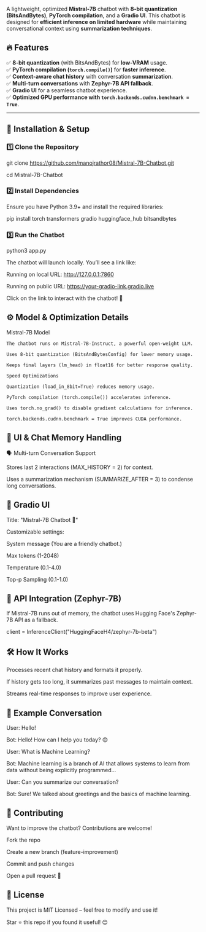 A lightweight, optimized **Mistral-7B** chatbot with **8-bit quantization (BitsAndBytes)**, **PyTorch compilation**, and a **Gradio UI**. This chatbot is designed for **efficient inference on limited hardware** while maintaining conversational context using **summarization techniques**.

## 🔥 Features
✅ **8-bit quantization** (with BitsAndBytes) for **low-VRAM** usage.  
✅ **PyTorch compilation (`torch.compile()`)** for **faster inference**.  
✅ **Context-aware chat history** with conversation **summarization**.  
✅ **Multi-turn conversations** with **Zephyr-7B API fallback**.  
✅ **Gradio UI** for a seamless chatbot experience.  
✅ **Optimized GPU performance with `torch.backends.cudnn.benchmark = True`**.  

---

## 📌 Installation & Setup

### **1️⃣ Clone the Repository**
git clone https://github.com/manojrathor08/Mistral-7B-Chatbot.git

cd Mistral-7B-Chatbot
### **2️⃣ Install Dependencies**
Ensure you have Python 3.9+ and install the required libraries:

pip install torch transformers gradio huggingface_hub bitsandbytes
### **3️⃣ Run the Chatbot**
python3 app.py

The chatbot will launch locally. You’ll see a link like:

Running on local URL:  http://127.0.0.1:7860

Running on public URL:  https://your-gradio-link.gradio.live

Click on the link to interact with the chatbot! 🚀

## ⚙️ Model & Optimization Details
Mistral-7B Model

    The chatbot runs on Mistral-7B-Instruct, a powerful open-weight LLM.

    Uses 8-bit quantization (BitsAndBytesConfig) for lower memory usage.

    Keeps final layers (lm_head) in float16 for better response quality.

    Speed Optimizations

    Quantization (load_in_8bit=True) reduces memory usage.

    PyTorch compilation (torch.compile()) accelerates inference.

    Uses torch.no_grad() to disable gradient calculations for inference.

    torch.backends.cudnn.benchmark = True improves CUDA performance.
## 🎨 UI & Chat Memory Handling
🗣️ Multi-turn Conversation Support

Stores last 2 interactions (MAX_HISTORY = 2) for context.

Uses a summarization mechanism (SUMMARIZE_AFTER = 3) to condense long conversations.
## 💬 Gradio UI
Title: "Mistral-7B Chatbot 🤖"

Customizable settings:

System message (You are a friendly chatbot.)

Max tokens (1-2048)

Temperature (0.1-4.0)

Top-p Sampling (0.1-1.0)
## 🔗 API Integration (Zephyr-7B)
If Mistral-7B runs out of memory, the chatbot uses Hugging Face's Zephyr-7B API as a fallback.

client = InferenceClient("HuggingFaceH4/zephyr-7b-beta")
## 🛠️ How It Works
Processes recent chat history and formats it properly.

If history gets too long, it summarizes past messages to maintain context.

Streams real-time responses to improve user experience.
## 📜 Example Conversation
User: Hello!

Bot: Hello! How can I help you today? 😊

User: What is Machine Learning?

Bot: Machine learning is a branch of AI that allows systems to learn from data without being explicitly programmed...

User: Can you summarize our conversation?

Bot: Sure! We talked about greetings and the basics of machine learning.

## 📌 Contributing
Want to improve the chatbot? Contributions are welcome!

Fork the repo

Create a new branch (feature-improvement)

Commit and push changes

Open a pull request 🚀

## 📜 License
This project is MIT Licensed – feel free to modify and use it!

Star ⭐ this repo if you found it useful! 😊
